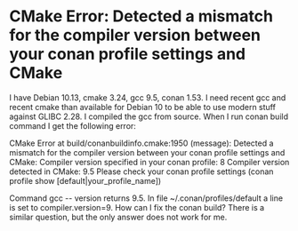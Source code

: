 
# CMake Error: Detected a mismatch for the compiler version between your conan profile settings and CMake

I have Debian 10.13, cmake 3.24, gcc 9.5, conan 1.53. I need recent gcc and recent cmake than available for Debian 10 to be able to use modern stuff against GLIBC 2.28. I compiled the gcc from source. When I run conan build command I get the following error:

CMake Error at build/conanbuildinfo.cmake:1950 (message): Detected a
mismatch for the compiler version between your conan profile settings
and CMake:
Compiler version specified in your conan profile: 8
Compiler version detected in CMake: 9.5
Please check your conan profile settings (conan profile show
[default|your_profile_name])

Command gcc -- version returns 9.5. In file ~/.conan/profiles/default a line is set to compiler.version=9. How can I fix the conan build? There is a similar question, but the only answer does not work for me.

        